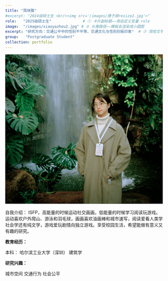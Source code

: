 ```yaml
---
title: "周晓雅"
#excerpt: "2024级硕士生 <br/><img src='/images/唐于顺resize2.jpg'>"
role:   "2025级硕士生"              # ① 卡片副标题——用自定义变量 role
image:  "/images/xiaoyazhou2.jpg" # ② 头像路径——模板会渲染成小圆图
excerpt: "研究方向：交通公平中的性别不平等、交通文化与性别刻板印象"  # ③ 简短文字摘要
group:   "Postgraduate Student" 
collection: portfolio
---
```



![Yushun Tang](/images/xiaoyazhou2.jpg)

自我介绍： ISFP，高能量的时候运动社交画画，低能量的时候学习阅读玩游戏。运动喜欢户外爬山、游泳和羽毛球，画画喜欢油画棒和城市速写，阅读爱看人类学社会学还有纯文学，游戏爱玩剧情向独立游戏。享受校园生活，希望能做有意义又有趣的研究。

**教育经历：**

本科： 哈尔滨工业大学（深圳） 建筑学


**研究兴趣：**

城市空间 交通行为 社会公平


